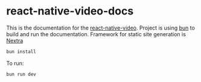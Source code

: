 # react-native-video-docs

This is the documentation for the [react-native-video](github.com/miquido/react-native-video).
Project is using [bun](https://bun.sh) to build and run the documentation.
Framework for static site generation is [Nextra](https://nextra.site/docs)

```bash
bun install
```

To run:

```bash
bun run dev
```
